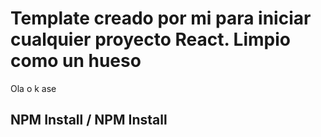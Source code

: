 # Template creado por mi para iniciar cualquier proyecto React. Limpio como un hueso

Ola o k ase

## NPM Install / NPM Install
